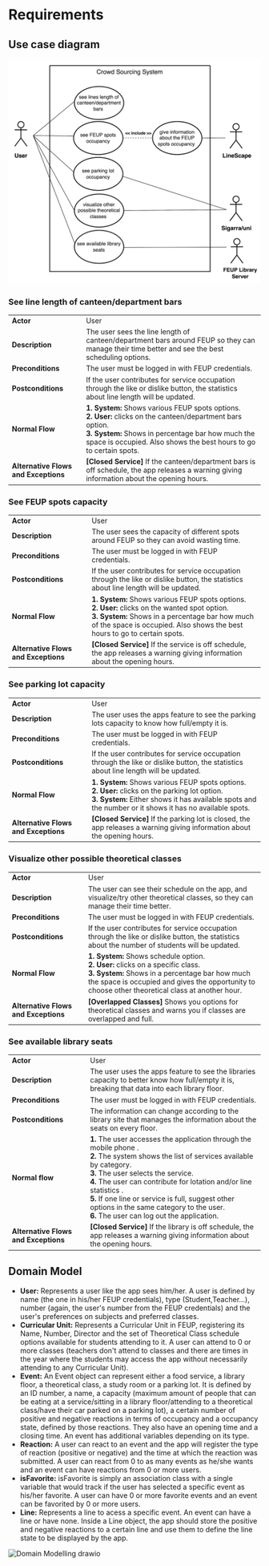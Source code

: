 # Requirements

## Use case diagram
![CrowdSourcingSystem](CrowdSourcingSystem.png)

### See line length of canteen/department bars
|||
| --- | --- |
|**Actor**|User|
|**Description**|The user sees the line length of canteen/department bars around FEUP so they can manage their time better and see the best scheduling options.|
|**Preconditions**| The user must be logged in with FEUP credentials. |
|**Postconditions**| If the user contributes for service occupation through the like or dislike button, the statistics about line length will be updated.|
|**Normal Flow**| **1. System:** Shows various FEUP spots options. </br> **2. User:** clicks on the canteen/department bars option. </br> **3. System:** Shows in percentage bar how much the space is occupied. Also shows the best hours to go to certain spots.|
|**Alternative Flows and Exceptions**| **[Closed Service]** If the canteen/department bars is off schedule, the app releases a warning giving information about the opening hours.

### See FEUP spots capacity
|||
| --- | --- |
|**Actor**|User|
|**Description**|The user sees the capacity of different spots around FEUP so they can avoid wasting time. |
|**Preconditions**| The user must be logged in with FEUP credentials.|
|**Postconditions**| If the user contributes for service occupation through the like or dislike button, the statistics about line length will be updated.| 
|**Normal Flow**| **1. System:** Shows various FEUP spots options. </br> **2. User:** clicks on the wanted spot option. </br> **3. System:** Shows in a percentage bar how much of the space is occupied. Also shows the best hours to go to certain spots.|
|**Alternative Flows and Exceptions**| **[Closed Service]** If the service is off schedule, the app releases a warning giving information about the opening hours.

### See parking lot capacity
|||
| --- | --- |
|**Actor**| User|
|**Description**| The user uses the apps feature to see the parking lots capacity to know how full/empty it is.
|**Preconditions**| The user must be logged in with FEUP credentials. |
|**Postconditions**| If the user contributes for service occupation through the like or dislike button, the statistics about line length will be updated.|
|**Normal Flow**| **1. System:** Shows various FEUP spots options. </br> **2. User:** clicks on the parking lot option.</br> **3. System:** Either shows it has available spots and the number or it shows it has no available spots.|
|**Alternative Flows and Exceptions**| **[Closed Service]** If the parking lot is closed, the app releases a warning giving information about the opening hours.|

### Visualize other possible theoretical classes
|||
| --- | --- |
|**Actor**|User|
|**Description**|The user can see their schedule on the app, and visualize/try other theoretical classes, so they can manage their time better.|
|**Preconditions**| The user must be logged in with FEUP credentials. |
|**Postconditions**| If the user contributes for service occupation through the like or dislike button, the statistics about the number of students will be updated.|
|**Normal Flow**| **1. System:** Shows schedule option. </br> **2. User:** clicks on a specific class. </br> **3. System:** Shows in a percentage bar how much the space is occupied and gives the opportunity to choose other theoretical class at another hour.|
|**Alternative Flows and Exceptions**|**[Overlapped Classes]** Shows you options for theoretical classes and warns you if classes are overlapped and full.|

### See available library seats
|||
| --- | --- |
|**Actor**|  User | 
|**Description** | The user uses the apps feature to see the libraries capacity to better know how full/empty it is, breaking that data into each library floor.|
|**Preconditions**| The user must be logged in with FEUP credentials. |
|**Postconditions** | The information can change according to the library site that manages the information about the seats on every floor.|
| **Normal flow** | **1.** The user accesses the application through the mobile phone .<br> **2.** The system shows the list of services available by category.<br> **3.** The user selects the service.<br> **4.** The user can contribute for lotation and/or line statistics .<br> **5.** If one line or service is full, suggest other options in the same category to the user. <br> **6.** The user can log out the application. |
| **Alternative Flows and Exceptions** | **[Closed Service]** If the library is off schedule, the app releases a warning giving information about the opening hours. |

## Domain Model

- **User:** Represents a user like the app sees him/her. A user is defined by name (the one in his/her FEUP credentials), type (Student,Teacher...), number (again, the user's number from the FEUP credentials) and the user's preferences on subjects and preferred classes.
- **Curricular Unit:** Represents a Curricular Unit in FEUP, registering its Name, Number, Director and the set of Theoretical Class schedule options available for students attending to it. A user can attend to 0 or more classes (teachers don't attend to classes and there are times in the year where the students may access the app without necessarily attending to any Curricular Unit).
- **Event:** An Event object can represent either a food service, a library floor, a theoretical class, a study room or a parking lot. It is defined by an ID number, a name, a capacity (maximum amount of people that can be eating at a service/sitting in a library floor/attending to a theoretical class/have their car parked on a parking lot), a certain number of positive and negative reactions in terms of occupancy and a occupancy state, defined by those reactions. They also have an opening time and a closing time. An event has additional variables depending on its type.
- **Reaction:** A user can react to an event and the app will register the type of reaction (positive or negative) and the time at which the reaction was submitted. A user can react from 0 to as many events as he/she wants and an event can have reactions from 0 or more users.
- **isFavorite:** isFavorite is simply an association class with a single variable that would track if the user has selected a specific event as his/her favorite. A user can have 0 or more favorite events and an event can be favorited by 0 or more users.
-  **Line:** Represents a line to acess a specific event. An event can have a line or have none. Inside a Line object, the app should store the positive and negative reactions to a certain line and use them to define the line state to be displayed by the app.


![Domain Modelling drawio](https://user-images.githubusercontent.com/80784137/160863948-9918caf7-3404-4587-8787-0f2dc4a5044d.png)
